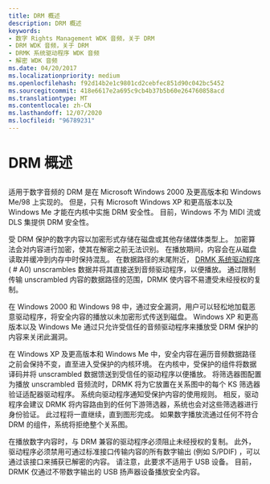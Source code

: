 ```yaml
---
title: DRM 概述
description: DRM 概述
keywords:
- 数字 Rights Management WDK 音频，关于 DRM
- DRM WDK 音频，关于 DRM
- DRMK 系统驱动程序 WDK 音频
- 解密 WDK 音频
ms.date: 04/20/2017
ms.localizationpriority: medium
ms.openlocfilehash: f92d14b2e1c9801cd2cebfec851d90c042bc5452
ms.sourcegitcommit: 418e6617e2a695c9cb4b37b5b60e264760858acd
ms.translationtype: MT
ms.contentlocale: zh-CN
ms.lasthandoff: 12/07/2020
ms.locfileid: "96789231"
---
```

# <a name="drm-overview"></a>DRM 概述


## <span id="drm_overview"></span><span id="DRM_OVERVIEW"></span>


适用于数字音频的 DRM 是在 Microsoft Windows 2000 及更高版本和 Windows Me/98 上实现的。 但是，只有 Microsoft Windows XP 和更高版本以及 Windows Me 才能在内核中实施 DRM 安全性。 目前，Windows 不为 MIDI 流或 DLS 集提供 DRM 安全性。

受 DRM 保护的数字内容以加密形式存储在磁盘或其他存储媒体类型上。 加密算法会对内容进行加密，使其在解密之前无法识别。 在播放期间，内容会在从磁盘读取并缓冲到内存中时保持混乱。 在数据路径的末尾附近， [DRMK 系统驱动程序](kernel-mode-wdm-audio-components.md#drmk_system_driver) ( # A0) unscrambles 数据并将其直接送到音频驱动程序，以便播放。 通过限制传输 unscrambled 内容的数据路径的范围，DRMK 使内容不易遭受未经授权的复制。

在 Windows 2000 和 Windows 98 中，通过安全漏洞，用户可以轻松地加载恶意驱动程序，将安全内容的播放以未加密形式传送到磁盘。 Windows XP 和更高版本以及 Windows Me 通过只允许受信任的音频驱动程序来播放受 DRM 保护的内容来关闭此漏洞。

在 Windows XP 及更高版本和 Windows Me 中，安全内容在遍历音频数据路径之前会保持不变，直至进入受保护的内核环境。 在内核中，受保护的组件将数据译码并将 unscrambled 数据馈送到受信任的驱动程序以便播放。 将筛选器图配置为播放 unscrambled 音频流时，DRMK 将为它放置在关系图中的每个 KS 筛选器验证适配器驱动程序。 系统向驱动程序通知受保护内容的使用规则。 相反，驱动程序会建议 DRMK 将内容路由到的任何下游筛选器，系统也会对这些筛选器进行身份验证。 此过程将一直继续，直到图形完成。 如果数字播放流通过任何不符合 DRM 的组件，系统将拒绝整个关系图。

在播放数字内容时，与 DRM 兼容的驱动程序必须阻止未经授权的复制。 此外，驱动程序必须禁用可通过标准接口传输内容的所有数字输出 (例如 S/PDIF) ，可以通过该接口来捕获已解密的内容。 请注意，此要求不适用于 USB 设备。 目前，DRMK 仅通过不带数字输出的 USB 扬声器设备播放安全内容。

 

 




